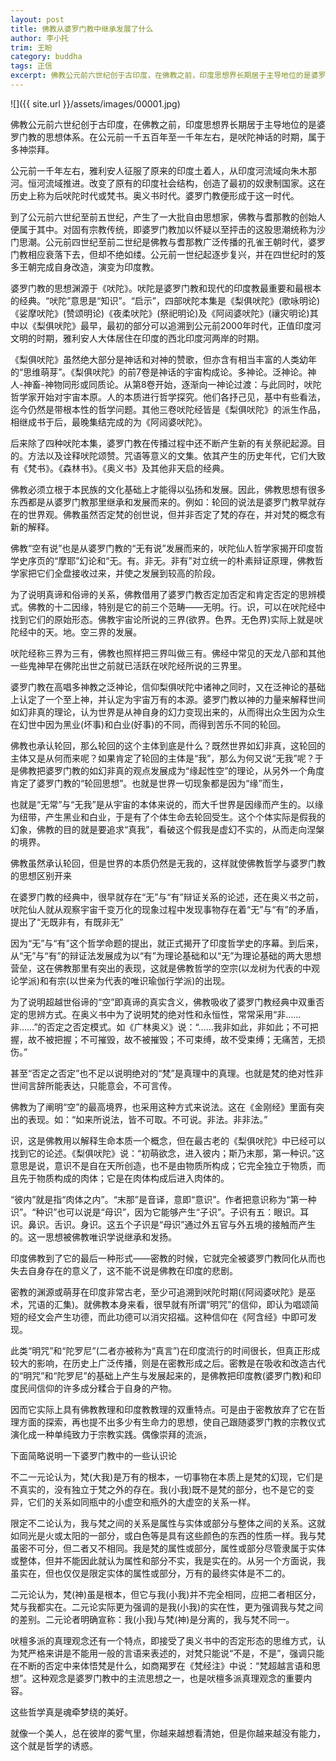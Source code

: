 ```yaml
---
layout: post
title: 佛教从婆罗门教中继承发展了什么
author: 李小托
trim: 王盼
category: buddha
tags: 正信
excerpt: 佛教公元前六世纪创于古印度，在佛教之前，印度思想界长期居于主导地位的是婆罗门教的思想体系。在公元前一千五百年至一千年左右，是吠陀神话的时期，属于多神崇拜。
---
```


![]({{ site.url }}/assets/images/00001.jpg)

佛教公元前六世纪创于古印度，在佛教之前，印度思想界长期居于主导地位的是婆罗门教的思想体系。在公元前一千五百年至一千年左右，是吠陀神话的时期，属于多神崇拜。

公元前一千年左右，雅利安人征服了原来的印度土着人，从印度河流域向朱木那河。恒河流域推进。改变了原有的印度社会结构，创造了最初的奴隶制国家。这在历史上称为后吠陀时代或梵书。奥义书时代。婆罗门教便形成于这一时代。

到了公元前六世纪至前五世纪，产生了一大批自由思想家，佛教与耆那教的创始人便属于其中。对固有宗教传统，即婆罗门教加以怀疑以至抨击的这股思潮统称为沙门思潮。公元前四世纪至前二世纪是佛教与耆那教广泛传播的孔雀王朝时代，婆罗门教相应衰落下去，但却不绝如缕。公元前一世纪起逐步复兴，并在四世纪时的笈多王朝完成自身改造，演变为印度教。

婆罗门教的思想渊源于《吠陀》。吠陀是婆罗门教和现代的印度教最重要和最根本的经典。“吠陀”意思是“知识”。“启示”，四部吠陀本集是《梨俱吠陀》(歌咏明论)《娑摩吠陀》(赞颂明论)《夜柔吠陀》(祭祀明论)及《阿闼婆吠陀》(禳灾明论)其中以《梨俱吠陀》最早，最初的部分可以追溯到公元前2000年时代，正值印度河文明的时期，雅利安人大体居住在印度的西北印度河两岸的时期。

《梨俱吠陀》虽然绝大部分是神话和对神的赞歌，但亦含有相当丰富的人类幼年的“思维萌芽”。《梨俱吠陀》的前7卷是神话的宇宙构成论。多神论。泛神论。神人-神畜-神物同形或同质论。从第8卷开始，逐渐向一神论过渡：与此同时，吠陀哲学家开始对宇宙本原。人的本质进行哲学探究。他们各抒己见，基中有些看法，迄今仍然是带根本性的哲学问题。其他三卷吠陀经皆是《梨俱吠陀》的派生作品，相继成书于后，最晚集结完成的为《阿闼婆吠陀》。

后来除了四种吠陀本集，婆罗门教在传播过程中还不断产生新的有关祭祀起源。目的。方法以及诠释吠陀颂赞。咒语等意义的文集。依其产生的历史年代，它们大致有《梵书》。《森林书》。《奥义书》及其他非天启的经典。

佛教必须立根于本民族的文化基础上才能得以弘扬和发展。因此，佛教思想有很多东西都是从婆罗门教那里继承和发展而来的。例如：轮回的说法是婆罗门教早就存在的世界观。佛教虽然否定梵的创世说，但并非否定了梵的存在，并对梵的概念有新的解释。

佛教“空有说”也是从婆罗门教的“无有说”发展而来的，吠陀仙人哲学家揭开印度哲学史序页的“摩耶”幻论和“无。有。非无。非有”对立统一的朴素辩证原理，佛教哲学家把它们全盘接收过来，并使之发展到较高的阶段。

为了说明真谛和俗谛的关系，佛教借用了婆罗门教否定加否定和肯定否定的思辨模式。佛教的十二因缘，特别是它的前三个范畴——无明。行。识，可以在吠陀经中找到它们的原始形态。佛教宇宙论所说的三界(欲界。色界。无色界)实际上就是吠陀经中的天。地。空三界的发展。

吠陀经称三界为三有，佛教也照样把三界叫做三有。佛经中常见的天龙八部和其他一些鬼神早在佛陀出世之前就已活跃在吠陀经所说的三界里。

婆罗门教在高唱多神教之泛神论，信仰梨俱吠陀中诸神之同时，又在泛神论的基础上认定了一个至上神，并认定为宇宙万有的本源。婆罗门教以神的力量来解释世间如幻非真的理论，认为世界是从神自身的幻力变现出来的，从而得出众生因为众生在幻世中因为黑业(坏事)和白业(好事)的不同，而得到苦乐不同的轮回。

佛教也承认轮回，那么轮回的这个主体到底是什么？既然世界如幻非真，这轮回的主体又是从何而来呢？如果肯定了轮回的主体是“我”，那么为何又说“无我”呢？于是佛教把婆罗门教的如幻非真的观点发展成为“缘起性空”的理论，从另外一个角度肯定了婆罗门教的“轮回思想”。也就是世界一切现象都是因为“缘”而生，

也就是“无常”与“无我”是从宇宙的本体来说的，而大千世界是因缘而产生的。以缘为纽带，产生黑业和白业，于是有了个体生命去轮回受生。这个个体实际是假我的幻象，佛教的目的就是要追求“真我”，看破这个假我是虚幻不实的，从而走向涅槃的境界。

佛教虽然承认轮回，但是世界的本质仍然是无我的，这样就使佛教哲学与婆罗门教的思想区别开来

在婆罗门教的经典中，很早就存在“无”与“有”辩证关系的论述，还在奥义书之前，吠陀仙人就从观察宇宙千变万化的现象过程中发现事物存在着“无”与“有”的矛盾，提出了“无既非有，有既非无”

因为“无”与“有”这个哲学命题的提出，就正式揭开了印度哲学史的序幕。到后来，从“无”与“有”的辩证法发展成为以“有”为理论基础和以“无”为理论基础的两大思想营垒，这在佛教那里有突出的表现，这就是佛教哲学的空宗(以龙树为代表的中观论学派)和有宗(以世亲为代表的唯识瑜伽行学派)的出现。

为了说明超越世俗谛的“空”即真谛的真实含义，佛教吸收了婆罗门教经典中双重否定的思辨方式。在奥义书中为了说明梵的绝对性和永恒性，常常采用“非……非……”的否定之否定模式。如《广林奥义》说：“……我非如此，非如此；不可把握，故不被把握；不可摧毁，故不被摧毁；不可束缚，故不受束缚；无痛苦，无损伤。”

甚至“否定之否定”也不足以说明绝对的“梵”是真理中的真理。也就是梵的绝对性非世间言辞所能表达，只能意会，不可言传。

佛教为了阐明“空”的最高境界，也采用这种方式来说法。这在《金刚经》里面有突出的表现。如：“如来所说法，皆不可取。不可说。非法。非非法。”

识，这是佛教用以解释生命本质一个概念，但在最古老的《梨俱吠陀》中已经可以找到它的论述。《梨俱吠陀》说：“初萌欲念，进入彼内；斯乃末那，第一种识。”这意思是说，意识不是自在天所创造，也不是由物质所构成；它完全独立于物质，而且先于物质构成的肉体；它是在肉体构成后进入肉体的。

“彼内”就是指“肉体之内”。“末那”是音译，意即“意识”。作者把意识称为“第一种识”。“种识”也可以说是“母识”，因为它能够产生“子识”。子识有五：眼识。耳识。鼻识。舌识。身识。这五个子识是“母识”通过外五官与外五境的接触而产生的。这一思想被佛教唯识学说继承和发扬。

印度佛教到了它的最后一种形式——密教的时候，它就完全被婆罗门教同化从而也失去自身存在的意义了，这不能不说是佛教在印度的悲剧。

密教的渊源或萌芽在印度非常古老，至少可追溯到吠陀时期(《阿闼婆吠陀》是巫术，咒语的汇集)。就佛教本身来看，很早就有所谓“明咒”的信仰，即认为唱颂简短的经文会产生功德，而此功德可以消灾招福。这种信仰在《阿含经》中即可发现。

此类“明咒”和“陀罗尼”(二者亦被称为“真言”)在印度流行的时间很长，但真正形成较大的影响，在历史上广泛传播，则是在密教形成之后。密教是在吸收和改造古代的“明咒”和“陀罗尼”的基础上产生与发展起来的，是佛教把印度教(婆罗门教)和印度民间信仰的许多成分糅合于自身的产物。

因而它实际上具有佛教教理和印度教教理的双重特点。可是由于密教放弃了它在哲理方面的探索，再也提不出多少有生命力的思想，使自己跟随婆罗门教的宗教仪式演化成一种单纯致力于宗教实践。偶像崇拜的流派，

下面简略说明一下婆罗门教中的一些认识论

不二一元论认为，梵(大我)是万有的根本，一切事物在本质上是梵的幻现，它们是不真实的，没有独立于梵之外的存在。我(小我)既不是梵的部分，也不是它的变异，它们的关系如同瓶中的小虚空和瓶外的大虚空的关系一样。

限定不二论认为，我与梵之间的关系是属性与实体或部分与整体之间的关系。这就如同光是火或太阳的一部分，或白色等是具有这些颜色的东西的性质一样。我与梵虽密不可分，但二者又不相同。我是梵的属性或部分，属性或部分尽管隶属于实体或整体，但并不能因此就认为属性和部分不实，我是实在的。从另一个方面说，我虽实在，但也仅仅是限定实体的属性或部分，万有的最终实体是不二的。

二元论认为，梵(神)虽是根本，但它与我(小我)并不完全相同，应把二者相区分，梵与我都实在。二元论实际更为强调的是我(小我)的实在性，更为强调我与梵之间的差别。二元论者明确宣称：我(小我)与梵(神)是分离的，我与梵不同一。

吠檀多派的真理观念还有一个特点，即接受了奥义书中的否定形态的思维方式，认为梵严格来讲是不能用一般的言语来表述的，对梵只能说“不是，不是”，强调只能在不断的否定中来体悟梵是什么，如商羯罗在《梵经注》中说：“梵超越言语和思想”。这种观念是婆罗门教中的主流思想之一，也是吠檀多派真理观念的重要内容。

这些哲学真是魂牵梦绕的美好。

就像一个美人，总在彼岸的雾气里，你越来越想看清她，但是你越来越没有能力，这个就是哲学的诱惑。
